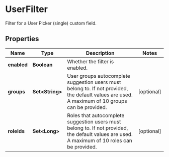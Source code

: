 

# UserFilter

Filter for a User Picker (single) custom field.

## Properties

| Name | Type | Description | Notes |
|------------ | ------------- | ------------- | -------------|
|**enabled** | **Boolean** | Whether the filter is enabled. |  |
|**groups** | **Set&lt;String&gt;** | User groups autocomplete suggestion users must belong to. If not provided, the default values are used. A maximum of 10 groups can be provided. |  [optional] |
|**roleIds** | **Set&lt;Long&gt;** | Roles that autocomplete suggestion users must belong to. If not provided, the default values are used. A maximum of 10 roles can be provided. |  [optional] |



